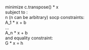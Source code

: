 minimize c.transpose() * x  
subject to :  
  n (n can be arbitrary) socp constraints:  
  A_1 * x + b  
  ...  
  A_n * x + b  
  and equality constraint:   
  G * x = h  
